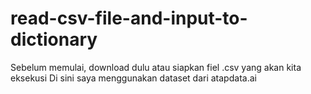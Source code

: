 # read-csv-file-and-input-to-dictionary
Sebelum memulai, download dulu atau siapkan fiel .csv yang akan kita eksekusi
Di sini saya menggunakan dataset dari atapdata.ai
